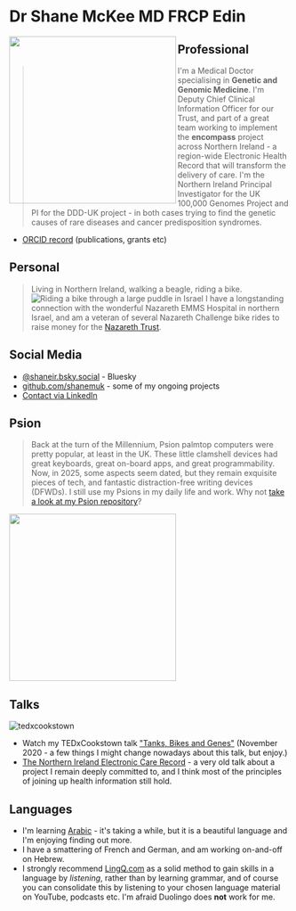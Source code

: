 # Dr Shane McKee MD FRCP Edin
<img src="https://github.com/user-attachments/assets/be646cd1-e6bc-4f73-8df6-7477e7037956" align="left" width="300" >

## Professional
> I'm a Medical Doctor specialising in **Genetic and Genomic Medicine**. I'm Deputy Chief Clinical Information Officer for our Trust, and part of a great team working to implement the **encompass** project across Northern Ireland - a region-wide Electronic Health Record that will transform the delivery of care.
> I'm the Northern Ireland Principal Investigator for the UK 100,000 Genomes Project and PI for the DDD-UK project - in both cases trying to find the genetic causes of rare diseases and cancer predisposition syndromes.
* [ORCID record](https://orcid.org/0000-0002-1772-0106) (publications, grants etc)

## Personal
> Living in Northern Ireland, walking a beagle, riding a bike.
![Riding a bike through a large puddle in Israel](https://user-images.githubusercontent.com/23620458/201495075-f25cc1b7-fc0b-4232-815b-da8760493f9a.jpg)
> I have a longstanding connection with the wonderful Nazareth EMMS Hospital in northern Israel, and am a veteran of several Nazareth Challenge bike rides to raise money for the [Nazareth Trust](https://www.nazarethtrust.org/nazareth-challenge/).

## Social Media
* [@shaneir.bsky.social](https://bsky.app/profile/shaneir.bsky.social) - Bluesky
* [github.com/shanemuk](https://github.com/shanemuk) - some of my ongoing projects
* [Contact via LinkedIn](https://www.linkedin.com/in/shane-mckee-21976933/)

## Psion
> Back at the turn of the Millennium, Psion palmtop computers were pretty popular, at least in the UK. These little clamshell devices had great keyboards, great on-board apps, and great programmability. Now, in 2025, some aspects seem dated, but they remain exquisite pieces of tech, and fantastic distraction-free writing devices (DFWDs). I still use my Psions in my daily life and work. Why not [take a look at my Psion repository](https://github.com/shanemuk/psion)?
<img src="https://github.com/user-attachments/assets/09d5f580-75b2-43c3-bdb6-367f76786913" width = 300>

## Talks
![tedxcookstown](https://github.com/user-attachments/assets/a96e62c4-be71-4aa7-8a76-f2b6b1c18bce)
* Watch my TEDxCookstown talk ["Tanks, Bikes and Genes"](https://www.ted.com/talks/dr_shane_mckee_tanks_bikes_genes) (November 2020 - a few things I might change nowadays about this talk, but enjoy.)
* [The Northern Ireland Electronic Care Record](https://www.youtube.com/watch?v=WmQauD2jBkU) - a very old talk about a project I remain deeply committed to, and I think most of the principles of joining up health information still hold.

## Languages
* I'm learning [Arabic](https://github.com/shanemuk/shanemuk.github.io/blob/main/arabic.md) - it's taking a while, but it is a beautiful language and I'm enjoying finding out more.
* I have a smattering of French and German, and am working on-and-off on Hebrew.
* I strongly recommend [LingQ.com](https://lingq.com) as a solid method to gain skills in a language by *listening*, rather than by learning grammar, and of course you can consolidate this by listening to your chosen language material on YouTube, podcasts etc. I'm afraid Duolingo does **not** work for me.

